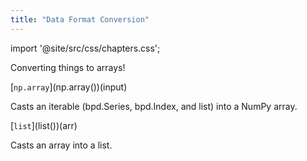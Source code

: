 ```yaml
---
title: "Data Format Conversion"
---
```


import '@site/src/css/chapters.css';

<p className="main-description">Converting things to arrays!</p>

<div className="method-container">
    <div className="method">
        [<code>np.array</code>](np.array())(input)
    </div>
    <div className="description">
        <p>Casts an iterable (bpd.Series, bpd.Index, and list) into a NumPy array.</p>
    </div>
</div>

<div className="method-container">
    <div className="method">
        [<code>list</code>](list())(arr)
    </div>
    <div className="description">
        <p>Casts an array into a list.</p>
    </div>
</div>